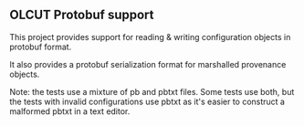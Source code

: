 ## OLCUT Protobuf support

This project provides support for reading & writing configuration objects in protobuf format.

It also provides a protobuf serialization format for marshalled provenance objects.

Note: the tests use a mixture of pb and pbtxt files. Some tests use both, but the tests with invalid
configurations use pbtxt as it's easier to construct a malformed pbtxt in a text editor.